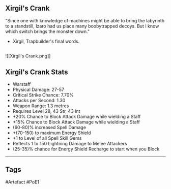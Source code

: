 ## Xirgil's Crank
"Since one with knowledge of machines
might be able to bring the labyrinth to a standstill,
Izaro had us place many boobytrapped decoys.
But I know which switch brings the monster down."
- Xirgil, Trapbuilder's final words.
##
![[Xirgil's Crank.png]]
## Xirgil's Crank Stats
- Warstaff
- Physical Damage: 27-57
- Critical Strike Chance: 7.70%
- Attacks per Second: 1.30
- Weapon Range: 1.3 metres
- Requires Level 28, 43 Str, 43 Int
- +20% Chance to Block Attack Damage while wielding a Staff
- +15% Chance to Block Attack Damage while wielding a Staff
- (60-80)% increased Spell Damage
- +(70-150) to maximum Energy Shield
- +1 to Level of all Spell Skill Gems
- Reflects 1 to 150 Lightning Damage to Melee Attackers
- (25-35)% chance for Energy Shield Recharge to start when you Block


---
## Tags
#Artefact
#PoE1